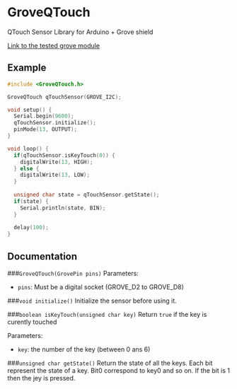 # GroveQTouch
QTouch Sensor Library for Arduino + Grove shield

[Link to the tested grove module](http://wiki.seeed.cc/Grove-Q_Touch_Sensor/)

## Example
```c++
#include <GroveQTouch.h>

GroveQTouch qTouchSensor(GROVE_I2C);

void setup() {
  Serial.begin(9600);
  qTouchSensor.initialize();
  pinMode(13, OUTPUT);
}

void loop() {
  if(qTouchSensor.isKeyTouch(0)) {
    digitalWrite(13, HIGH);
  } else {
    digitalWrite(13, LOW);
  }
  
  unsigned char state = qTouchSensor.getState();
  if(state) {
    Serial.println(state, BIN);
  }
  
  delay(100);
}
```

## Documentation
###`GroveQTouch(GrovePin pins)`
Parameters:
- `pins`: Must be a digital socket (GROVE_D2 to GROVE_D8)

###`void initialize()`
Initialize the sensor before using it.

###`boolean isKeyTouch(unsigned char key)`
Return `true` if the key is curently touched

Parameters:
- `key`: the number of the key (between 0 ans 6)

###`unsigned char getState()`
Return the state of all the keys. Each bit represent the state of a key. Bit0 correspond to key0 and so on. If the bit is 1 then the jey is pressed.